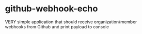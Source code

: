 # github-webhook-echo
VERY simple application that should receive organization/member webhooks from Github and print payload to console
